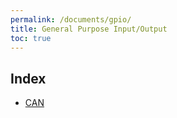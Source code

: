 ```yaml
---
permalink: /documents/gpio/
title: General Purpose Input/Output
toc: true
---
```


## Index
- <a href="{{ site.baseurl }}/documents/gpio/can/">CAN</a><br>


